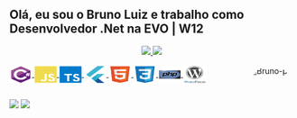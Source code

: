 ## Olá, eu sou o Bruno Luiz e trabalho como Desenvolvedor .Net na EVO | W12
<div align="center">
  <a href="https://github.com/brunoluizdossantos">
  <img height="180em" src="https://github-readme-stats.vercel.app/api?username=brunoluizdossantos&show_icons=true&theme=dracula&include_all_commits=true&count_private=true"/>
  <img height="180em" src="https://github-readme-stats.vercel.app/api/top-langs/?username=brunoluizdossantos&layout=compact&langs_count=7&theme=dracula"/>
</div>

<div style="display: inline_block">
  <br>
  <img align="center" alt="Bruno-Csharp" height="30" width="40" src="https://raw.githubusercontent.com/devicons/devicon/master/icons/csharp/csharp-original.svg">
  <img align="center" alt="Bruno-Js" height="30" width="40" src="https://raw.githubusercontent.com/devicons/devicon/master/icons/javascript/javascript-plain.svg">
  <img align="center" alt="Bruno-Ts" height="30" width="40" src="https://raw.githubusercontent.com/devicons/devicon/master/icons/typescript/typescript-plain.svg">
  <img align="center" alt="Bruno-Flutter" height="30" width="40" src="https://raw.githubusercontent.com/devicons/devicon/master/icons/flutter/flutter-original.svg">
  <img align="center" alt="Bruno-HTML" height="30" width="40" src="https://raw.githubusercontent.com/devicons/devicon/master/icons/html5/html5-original.svg">
  <img align="center" alt="Bruno-CSS" height="30" width="40" src="https://raw.githubusercontent.com/devicons/devicon/master/icons/css3/css3-original.svg">
  <img align="center" alt="Bruno-Php" height="30" width="40" src="https://raw.githubusercontent.com/devicons/devicon/master/icons/php/php-original.svg">
  <img align="center" alt="Bruno-WordPress" height="30" width="40" src="https://raw.githubusercontent.com/devicons/devicon/master/icons/wordpress/wordpress-original.svg">
  <img align="right" alt="Bruno-pic" height="150" style="border-radius:50px;" src="https://avatars.githubusercontent.com/u/43623062?width=676&height=676">
</div>
  
  ##
 
<div>
  <a href="https://www.linkedin.com/in/bruno-luiz-santos/" target="_blank"><img src="https://img.shields.io/badge/-LinkedIn-%230077B5?style=for-the-badge&logo=linkedin&logoColor=white" target="_blank"></a>
  <a href="mailto:brunoluizdossantos@gmail.com"><img src="https://img.shields.io/badge/-Gmail-%23333?style=for-the-badge&logo=gmail&logoColor=white" target="_blank"></a>
</div>
